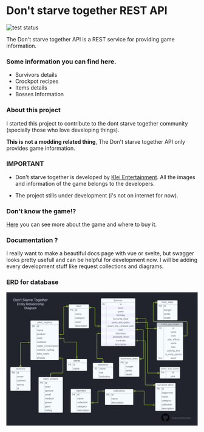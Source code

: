 # Don't starve together REST API


![test status](https://github.com/MauroMontan/dont-starve-together-REST-API/actions/workflows/tests.yml/badge.svg) 

The Don't starve together API is a REST service for providing game information.


### Some information you can find here.

- Survivors details
- Crockpot recipes
- Items details
- Bosses Information


### About this project 

I started this project to contribute to the dont starve together community (specially those who love developing things). 

**This is not a modding related thing**, The Don't starve together API only provides game information.


### IMPORTANT

- Don't starve together is developed by [Klei Entertainment](https://www.klei.com/). All the images and information of the game belongs to the developers.


- The project stills under development (i's not on internet for now).

### Don't know the game!?

[Here](https://www.klei.com/games/dont-starve-together) you can see more about the game and where to buy it. 


### Documentation ?

I really want to make a beautiful docs page with vue or svelte, but swagger looks pretty usefull and can be helpful for development now. I will be adding every development stuff like request collections and diagrams.

### ERD for database

![ERD](/docs/assets/erd_dst_database.png) 

